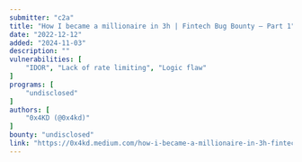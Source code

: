 ```yaml
---
submitter: "c2a"
title: "How I became a millionaire in 3h | Fintech Bug Bounty — Part 1"
date: "2022-12-12"
added: "2024-11-03"
description: ""
vulnerabilities: [
    "IDOR", "Lack of rate limiting", "Logic flaw"
]
programs: [
    "undisclosed"
]
authors: [
    "0x4KD (@0x4kd)"
]
bounty: "undisclosed"
link: "https://0x4kd.medium.com/how-i-became-a-millionaire-in-3h-fintech-bug-bounty-part-1-90193c5bd86f"
---
```




